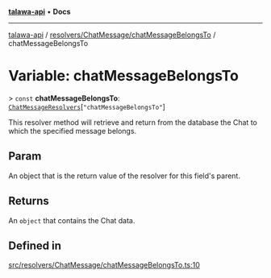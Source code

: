 [**talawa-api**](../../../../README.md) • **Docs**

***

[talawa-api](../../../../modules.md) / [resolvers/ChatMessage/chatMessageBelongsTo](../README.md) / chatMessageBelongsTo

# Variable: chatMessageBelongsTo

\> `const` **chatMessageBelongsTo**: [`ChatMessageResolvers`](../../../../types/generatedGraphQLTypes/type-aliases/ChatMessageResolvers.md)\[`"chatMessageBelongsTo"`\]

This resolver method will retrieve and return from the database the Chat to which the specified message belongs.

## Param

An object that is the return value of the resolver for this field's parent.

## Returns

An `object` that contains the Chat data.

## Defined in

[src/resolvers/ChatMessage/chatMessageBelongsTo.ts:10](https://github.com/PalisadoesFoundation/talawa-api/blob/f4877b986932181336f42a7336754de05976cd97/src/resolvers/ChatMessage/chatMessageBelongsTo.ts#L10)
